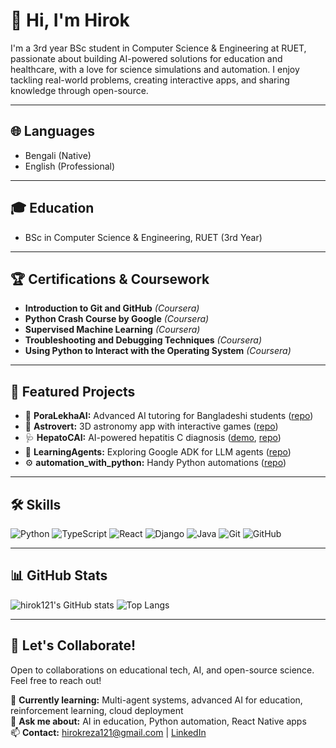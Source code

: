 # 👋 Hi, I'm Hirok

I'm a 3rd year BSc student in Computer Science & Engineering at RUET, passionate about building AI-powered solutions for education and healthcare, with a love for science simulations and automation. I enjoy tackling real-world problems, creating interactive apps, and sharing knowledge through open-source.

---

## 🌐 Languages

- Bengali (Native)
- English (Professional)

---

## 🎓 Education

- BSc in Computer Science & Engineering, RUET (3rd Year)

---

## 🏆 Certifications & Coursework

- **Introduction to Git and GitHub** *(Coursera)*
- **Python Crash Course by Google** *(Coursera)*
- **Supervised Machine Learning** *(Coursera)*
- **Troubleshooting and Debugging Techniques** *(Coursera)*
- **Using Python to Interact with the Operating System** *(Coursera)*

---

## 📌 Featured Projects

- 🧠 **PoraLekhaAI:** Advanced AI tutoring for Bangladeshi students ([repo](https://github.com/hirok121/PoraLekhaAI))
- 🌌 **Astrovert:** 3D astronomy app with interactive games ([repo](https://github.com/hirok121/Astrovert))
- 🩺 **HepatoCAI:** AI-powered hepatitis C diagnosis ([demo](https://hepatocai.onrender.com/), [repo](https://github.com/hirok121/HepatoCAI))
- 🤖 **LearningAgents:** Exploring Google ADK for LLM agents ([repo](https://github.com/hirok121/LearningAgents))
- ⚙️ **automation_with_python:** Handy Python automations ([repo](https://github.com/hirok121/automation_with_python))

---

## 🛠️ Skills

![Python](https://img.shields.io/badge/Python-blue?logo=python)
![TypeScript](https://img.shields.io/badge/TypeScript-3178c6?logo=typescript)
![React](https://img.shields.io/badge/React-61DAFB?logo=react)
![Django](https://img.shields.io/badge/Django-092E20?logo=django)
![Java](https://img.shields.io/badge/Java-007396?logo=java)
![Git](https://img.shields.io/badge/Git-F05032?logo=git&logoColor=white)
![GitHub](https://img.shields.io/badge/GitHub-181717?logo=github)
<!-- add more badges as needed -->

---

## 📊 GitHub Stats

![hirok121's GitHub stats](https://github-readme-stats.vercel.app/api?username=hirok121&show_icons=true&theme=gruvbox)
![Top Langs](https://github-readme-stats.vercel.app/api/top-langs/?username=hirok121&layout=compact)

---

## 🤝 Let's Collaborate!

Open to collaborations on educational tech, AI, and open-source science. Feel free to reach out!

🌱 **Currently learning:** Multi-agent systems, advanced AI for education, reinforcement learning, cloud deployment  
💬 **Ask me about:** AI in education, Python automation, React Native apps  
📫 **Contact:** hirokreza121@gmail.com | [LinkedIn](https://www.linkedin.com/in/hirok-reza-2103153-ruet/)
